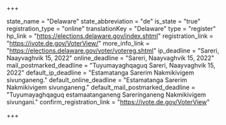 +++

state_name = "Delaware"
state_abbreviation = "de"
is_state = "true"
registration_type = "online"
translationKey = "Delaware"
type = "register"
hp_link = "https://elections.delaware.gov/index.shtml"
registration_link = "https://ivote.de.gov/VoterView/"
more_info_link = "https://elections.delaware.gov/voter/votereg.shtml"
ip_deadline = "Sareri, Naayvaghvik 15, 2022"
online_deadline = "Sareri, Naayvaghvik 15, 2022"
mail_postmarked_deadline = "Tuyumayaghqaguq Sareri, Naayvaghvik 15, 2022"
default_ip_deadline = "Estamatanga Sarerim Nakmikivigem sivunganeng."
default_online_deadline = "Estamatanga Sarerim Nakmikivigem sivunganeng."
default_mail_postmarked_deadline = "Tuyumayaghqaguq estamaatanganeng Sareringaneng Nakmikivigem sivungani."
confirm_registration_link = "https://ivote.de.gov/VoterView"

+++